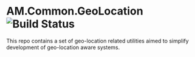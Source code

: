 # AM.Common.GeoLocation  ![Build Status](https://travis-ci.org/mkArtak/AM.Common.GeoLocation.png)

This repo contains a set of geo-location related utilities aimed to simplify development of geo-location aware systems.
